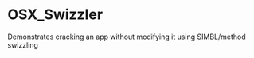 OSX_Swizzler
============

Demonstrates cracking an app without modifying it using SIMBL/method swizzling
